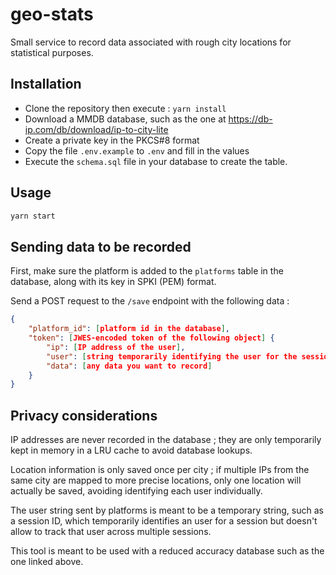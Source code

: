 # geo-stats

Small service to record data associated with rough city locations for statistical purposes.

## Installation

* Clone the repository then execute : `yarn install`
* Download a MMDB database, such as the one at https://db-ip.com/db/download/ip-to-city-lite
* Create a private key in the PKCS#8 format
* Copy the file `.env.example` to `.env` and fill in the values
* Execute the `schema.sql` file in your database to create the table.

## Usage

```bash
yarn start
```

## Sending data to be recorded

First, make sure the platform is added to the `platforms` table in the database, along with its key in SPKI (PEM) format.

Send a POST request to the `/save` endpoint with the following data :

```json
{
    "platform_id": [platform id in the database],
    "token": [JWES-encoded token of the following object] {
        "ip": [IP address of the user],
        "user": [string temporarily identifying the user for the session],
        "data": [any data you want to record]
    }
}
```

## Privacy considerations

IP addresses are never recorded in the database ; they are only temporarily kept in memory in a LRU cache to avoid database lookups.

Location information is only saved once per city ; if multiple IPs from the same city are mapped to more precise locations, only one location will actually be saved, avoiding identifying each user individually.

The user string sent by platforms is meant to be a temporary string, such as a session ID, which temporarily identifies an user for a session but doesn't allow to track that user across multiple sessions.

This tool is meant to be used with a reduced accuracy database such as the one linked above.